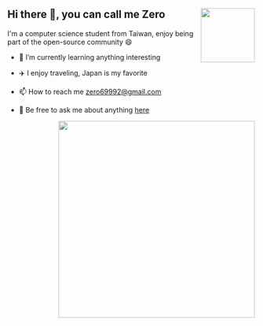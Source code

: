 ## Hi there :wave:, you can call me Zero  <img align="right" width="110" src="https://komarev.com/ghpvc/?username=Zero6992&style=flat-square&color=blueviolet"/>


I'm a computer science student from Taiwan, enjoy being part of the open-source community :smile:


+ 🌱 I’m currently learning anything interesting

+ :airplane: I enjoy traveling, Japan is my favorite

+ :mailbox: How to reach me zero69992@gmail.com

+ 💬 Be free to ask me about anything [here](https://github.com/Zero6992/Zero6992/issues)

<img align="right" width="400" src="https://github-readme-stats.vercel.app/api?username=Zero6992&show_icons=true&theme=aura&include_all_commits=true"/>
